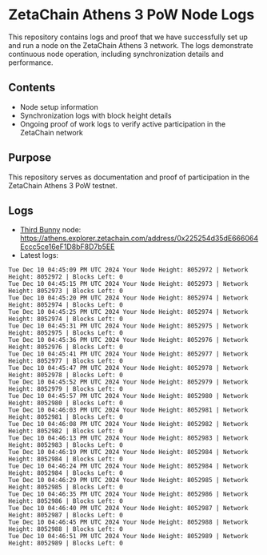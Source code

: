 # ZetaChain Athens 3 PoW Node Logs
This repository contains logs and proof that we have successfully set up and run a node on the ZetaChain Athens 3 network. The logs demonstrate continuous node operation, including synchronization details and performance.

## Contents
- Node setup information
- Synchronization logs with block height details
- Ongoing proof of work logs to verify active participation in the ZetaChain network

## Purpose
This repository serves as documentation and proof of participation in the ZetaChain Athens 3 PoW testnet.

## Logs

- [Third Bunny](https://thirdbunny.xyz/) node: https://athens.explorer.zetachain.com/address/0x225254d35dE666064Eccc5ce16eF1D8bF8D7b5EE
- Latest logs:
```
Tue Dec 10 04:45:09 PM UTC 2024 Your Node Height: 8052972 | Network Height: 8052972 | Blocks Left: 0
Tue Dec 10 04:45:15 PM UTC 2024 Your Node Height: 8052973 | Network Height: 8052973 | Blocks Left: 0
Tue Dec 10 04:45:20 PM UTC 2024 Your Node Height: 8052974 | Network Height: 8052974 | Blocks Left: 0
Tue Dec 10 04:45:25 PM UTC 2024 Your Node Height: 8052974 | Network Height: 8052974 | Blocks Left: 0
Tue Dec 10 04:45:31 PM UTC 2024 Your Node Height: 8052975 | Network Height: 8052975 | Blocks Left: 0
Tue Dec 10 04:45:36 PM UTC 2024 Your Node Height: 8052976 | Network Height: 8052976 | Blocks Left: 0
Tue Dec 10 04:45:41 PM UTC 2024 Your Node Height: 8052977 | Network Height: 8052977 | Blocks Left: 0
Tue Dec 10 04:45:47 PM UTC 2024 Your Node Height: 8052978 | Network Height: 8052978 | Blocks Left: 0
Tue Dec 10 04:45:52 PM UTC 2024 Your Node Height: 8052979 | Network Height: 8052979 | Blocks Left: 0
Tue Dec 10 04:45:57 PM UTC 2024 Your Node Height: 8052980 | Network Height: 8052980 | Blocks Left: 0
Tue Dec 10 04:46:03 PM UTC 2024 Your Node Height: 8052981 | Network Height: 8052981 | Blocks Left: 0
Tue Dec 10 04:46:08 PM UTC 2024 Your Node Height: 8052982 | Network Height: 8052982 | Blocks Left: 0
Tue Dec 10 04:46:13 PM UTC 2024 Your Node Height: 8052983 | Network Height: 8052983 | Blocks Left: 0
Tue Dec 10 04:46:19 PM UTC 2024 Your Node Height: 8052984 | Network Height: 8052984 | Blocks Left: 0
Tue Dec 10 04:46:24 PM UTC 2024 Your Node Height: 8052984 | Network Height: 8052984 | Blocks Left: 0
Tue Dec 10 04:46:29 PM UTC 2024 Your Node Height: 8052985 | Network Height: 8052985 | Blocks Left: 0
Tue Dec 10 04:46:35 PM UTC 2024 Your Node Height: 8052986 | Network Height: 8052986 | Blocks Left: 0
Tue Dec 10 04:46:40 PM UTC 2024 Your Node Height: 8052987 | Network Height: 8052987 | Blocks Left: 0
Tue Dec 10 04:46:45 PM UTC 2024 Your Node Height: 8052988 | Network Height: 8052988 | Blocks Left: 0
Tue Dec 10 04:46:51 PM UTC 2024 Your Node Height: 8052989 | Network Height: 8052989 | Blocks Left: 0
```
